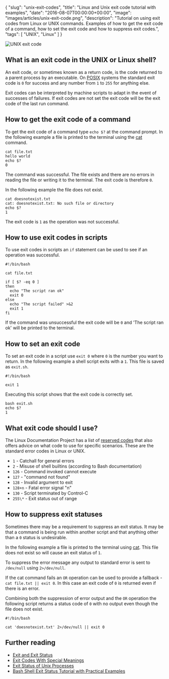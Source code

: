 {
  "slug": "unix-exit-codes",
  "title": "Linux and Unix exit code tutorial with examples",
  "date": "2016-08-07T00:00:00+00:00",
  "image": "images/articles/unix-exit-code.png",
  "description": "Tutorial on using exit codes from Linux or UNIX commands. Examples of how to get the exit code of a command, how to set the exit code and how to suppress exit codes.",
  "tags": [
    "UNIX",
    "Linux"
  ]
}

![UNIX exit code][7]

## What is an exit code in the UNIX or Linux shell?

An exit code, or sometimes known as a return code, is the code returned to a parent process by an executable. On [POSIX][1] systems the standard exit code is `0` for success and any number from `1` to `255` for anything else. 

Exit codes can be interpreted by machine scripts to adapt in the event of successes of failures. If exit codes are not set the exit code will be the exit code of the last run command. 

## How to get the exit code of a command

To get the exit code of a command type `echo $?` at the command prompt. In the following example a file is printed to the terminal using the [cat][2] command.

    cat file.txt
    hello world
    echo $?
    0

The command was successful. The file exists and there are no errors in reading the file or writing it to the terminal. The exit code is therefore `0`.

In the following example the file does not exist.

    cat doesnotexist.txt
    cat: doesnotexist.txt: No such file or directory
    echo $?
    1

The exit code is `1` as the operation was not successful.

## How to use exit codes in scripts

To use exit codes in scripts an `if` statement can be used to see if an operation was successful.

    #!/bin/bash

    cat file.txt 

    if [ $? -eq 0 ]
    then
      echo "The script ran ok"
      exit 0
    else
      echo "The script failed" >&2
      exit 1
    fi

If the command was unsuccessful the exit code will be `0` and 'The script ran ok' will be printed to the terminal. 

## How to set an exit code

To set an exit code in a script use `exit 0` where `0` is the number you want to return. In the following example a shell script exits with a `1`. This file is saved as `exit.sh`.

    #!/bin/bash

    exit 1

Executing this script shows that the exit code is correctly set.

    bash exit.sh
    echo $?
    1

## What exit code should I use?

The Linux Documentation Project has a list of [reserved codes][3] that also offers advice on what code to use for specific scenarios. These are the standard error codes in Linux or UNIX. 

* `1` - Catchall for general errors
* `2` - Misuse of shell builtins (according to Bash documentation)
* `126` - Command invoked cannot execute
* `127` - "command not found"
* `128` - Invalid argument to exit
* `128+n` - Fatal error signal "n"
* `130` - Script terminated by Control-C
* `255\*` - Exit status out of range

## How to suppress exit statuses

Sometimes there may be a requirement to suppress an exit status. It may be that a command is being run within another script and that anything other than a `0` status is undesirable.

In the following example a file is printed to the terminal using [cat][2]. This file does not exist so will cause an exit status of `1`. 

To suppress the error message any output to standard error is sent to `/dev/null` using `2>/dev/null`. 

If the cat command fails an `OR` operation can be used to provide a fallback - `cat file.txt || exit 0`. In this case an exit code of `0` is returned even if there is an error.

Combining both the suppression of error output and the `OR` operation the following script returns a status code of `0` with no output even though the file does not exist. 

    #!/bin/bash

    cat 'doesnotexist.txt' 2>/dev/null || exit 0


## Further reading

* [Exit and Exit Status][4]
* [Exit Codes With Special Meanings][3]
* [Exit Status of Unix Processes][5]
* [Bash Shell Exit Status Tutorial with Practical Examples][6]

[1]: https://en.wikipedia.org/wiki/POSIX
[2]: /unix-cat/
[3]: http://www.tldp.org/LDP/abs/html/exitcodes.html
[4]: http://tldp.org/LDP/abs/html/exit-status.html
[5]: http://docstore.mik.ua/orelly/unix3/upt/ch35_12.htm
[6]: http://www.thegeekstuff.com/2010/03/bash-shell-exit-status
[7]: /images/articles/unix-exit-code.png
